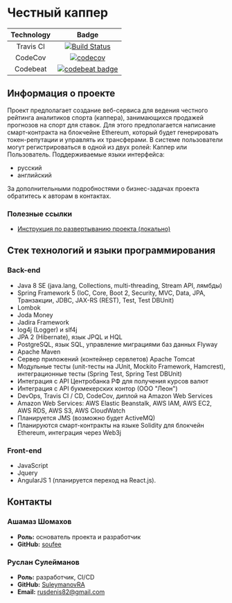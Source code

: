 # Честный каппер
| Technology | Badge |
|:-----------:|:-----:|
| Travis CI | [![Build Status](https://travis-ci.com/SuleymanovRA/kappers.svg?branch=master)](https://travis-ci.com/SuleymanovRA/kappers) |
| CodeCov | [![codecov](https://codecov.io/gh/SuleymanovRA/kappers/branch/master/graph/badge.svg)](https://codecov.io/gh/SuleymanovRA/kappers) |
| Codebeat | [![codebeat badge](https://codebeat.co/badges/7aa7c56b-e4d4-4978-9f42-ce0657aa27a1)](https://codebeat.co/projects/github-com-suleymanovra-kappers-master) |

## Информация о проекте
Проект предполагает создание веб-сервиса для ведения честного рейтинга аналитиков спорта (каппера), занимающихся продажей прогнозов на спорт для ставок.
Для этого предполагается написание смарт-контракта на блокчейне Ethereum, который будет генерировать токен-репутации и управлять их трансферами.
В системе пользователи могут регистрироваться в одной из двух ролей: Каппер или Пользователь.
Поддерживаемые языки интерфейса:
- русский
- английский

За дополнительными подробностями о бизнес-задачах проекта обратитесь к авторам в контактах.

### Полезные ссылки
- [Инструкция по развертыванию проекта (локально)](https://github.com/soufee/kappers/wiki/%D0%98%D0%BD%D1%81%D1%82%D1%80%D1%83%D0%BA%D1%86%D0%B8%D1%8F-%D0%BF%D0%BE-%D1%80%D0%B0%D0%B7%D0%B2%D0%B5%D1%80%D1%82%D1%8B%D0%B2%D0%B0%D0%BD%D0%B8%D1%8E)

## Стек технологий и языки программирования
### Back-end
- Java 8 SE (java.lang, Сollections, multi-threading, Stream API, лямбды)
- Spring Framework 5 (IoC, Core, Boot 2, Security, MVC, Data, JPA, Транзакции, JDBC, JAX-RS (REST), Test, Test DBUnit)
- Lombok
- Joda Money
- Jadira Framework
- log4j (Logger) и slf4j
- JPA 2 (Hibernate), язык JPQL и HQL
- PostgreSQL, язык SQL, управление миграциями баз данных Flyway
- Apache Maven
- Сервер приложений (контейнер сервлетов) Apache Tomcat
- Модульные тесты (unit-тесты на JUnit, Mockito Framework, Hamcrest), интеграционные тесты (Spring Test, Spring Test DBUnit)
- Интеграция с API Центробанка РФ для получения курсов валют
- Интеграция с API букмекерских контор (ООО "Леон")
- DevOps, Travis CI / CD, CodeCov, диплой на Amazon Web Services
- Amazon Web Services: AWS Elastic Beanstalk, AWS IAM, AWS EC2, AWS RDS, AWS S3, AWS CloudWatch
- Планируется JMS (возможно будет ActiveMQ)
- Планируются смарт-контракты на языке Solidity для блокчейн Ethereum, интеграция через Web3j

### Front-end
- JavaScript
- Jquery
- AngularJS 1 (планируется переход на React.js).

## Контакты
### Ашамаз Шомахов
* **Роль:** основатель проекта и разработчик
* **GitHub:** [soufee](https://github.com/soufee/kappers)

### Руслан Сулейманов
* **Роль:** разработчик, CI/CD
* **GitHub:** [SuleymanovRA](https://github.com/SuleymanovRA/kappers)
* **Email:** rusdenis82@gmail.com

